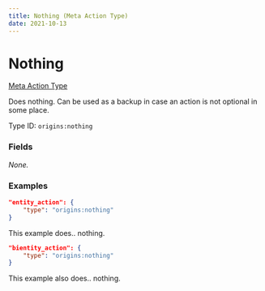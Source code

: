 ```yaml
---
title: Nothing (Meta Action Type)
date: 2021-10-13
---
```


# Nothing

[Meta Action Type](../meta_action_types.md)

Does nothing. Can be used as a backup in case an action is not optional in some place.

Type ID: `origins:nothing`


### Fields

_None._


### Examples

```json
"entity_action": {
    "type": "origins:nothing"
}
```

This example does.. nothing.
<br>

```json
"bientity_action": {
    "type": "origins:nothing"
}
```

This example also does.. nothing.
